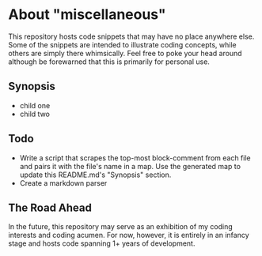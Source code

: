 # About "miscellaneous"
This repository hosts code snippets that may have no place anywhere else. Some of the snippets are intended to illustrate coding concepts, while others are simply there whimsically. Feel free to poke your head around although be forewarned that this is primarily for personal use.

## Synopsis
* child one
* child two

## Todo
* Write a script that scrapes the top-most block-comment from each file and pairs it with the file's name in a map. Use the generated map to update this README.md's "Synopsis" section.
* Create a markdown parser


## The Road Ahead
In the future, this repository may serve as an exhibition of my coding interests and coding acumen. For now, however, it is entirely in an infancy stage and hosts code spanning 1+ years of development.
